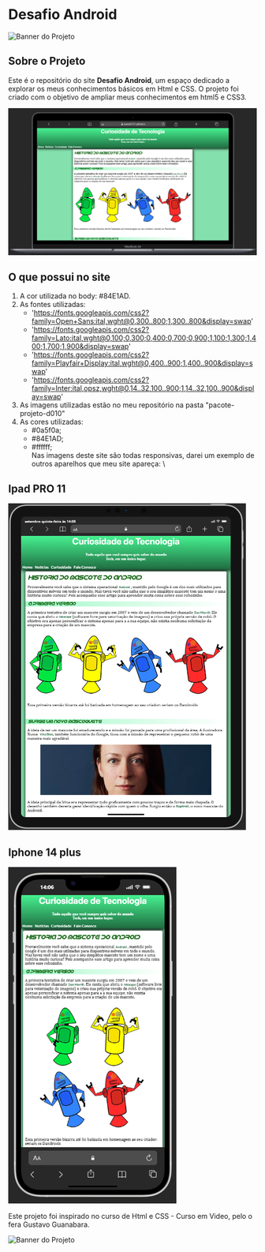 # Desafio Android

![Banner do Projeto](https://placehold.co/1200x400/2ecc71/ffffff?text=Curiosidades+de+Tecnologia)

## Sobre o Projeto

Este é o repositório do site **Desafio Android**, um espaço dedicado a explorar os meus conhecimentos básicos em Html e CSS. O projeto foi criado com o objetivo de ampliar meus conhecimentos em html5 e CSS3.

![Inlustração do Site](https://github.com/JoaoArt2311/_desafio_/blob/main/img/img.01.png)

## O que possui no site
1. A cor utilizada no body: #84E1AD.
2. As fontes utilizadas: 
   * 'https://fonts.googleapis.com/css2?family=Open+Sans:ital,wght@0,300..800;1,300..800&display=swap'
   * 'https://fonts.googleapis.com/css2?family=Lato:ital,wght@0,100;0,300;0,400;0,700;0,900;1,100;1,300;1,400;1,700;1,900&display=swap'
   * 'https://fonts.googleapis.com/css2?family=Playfair+Display:ital,wght@0,400..900;1,400..900&display=swap'
   * 'https://fonts.googleapis.com/css2?family=Inter:ital,opsz,wght@0,14..32,100..900;1,14..32,100..900&display=swap'
3. As imagens utilizadas estão no meu repositório na pasta "pacote-projeto-d010" 
4. As cores utilizadas:
   * #0a5f0a; 
   * #84E1AD; 
   * #ffffff; \
Nas imagens deste site são todas responsivas, darei um exemplo de outros aparelhos que meu site apareça: \

## Ipad PRO 11

  ![Ipad PRO 11](https://github.com/JoaoArt2311/_desafio_/blob/main/img/img.02.png) 

## Iphone 14 plus

![Iphone 14 plus](https://github.com/JoaoArt2311/_desafio_/blob/main/img/img.03.png) 
  



Este projeto foi inspirado no curso de Html e CSS - Curso em Video, pelo o fera Gustavo Guanabara.

![Banner do Projeto](https://placehold.co/1200x400/2ecc71/ffffff?text=Curiosidades+de+Tecnologia)

